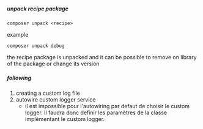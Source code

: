 ##### unpack recipe package
```
composer unpack <recipe> 
```
example
```
composer unpack debug
```
the recipe package is unpacked and it can be possible to remove on library of the package or change its version
##### following
1. creating a custom log file
2. autowire custom logger service
    - il est impossible pour l'autowiring par defaut de choisir le custom logger. Il faudra donc definir les paramètres de la classe implémentant le custom logger.